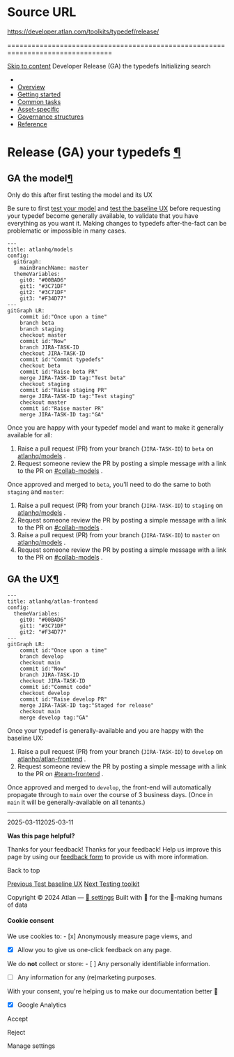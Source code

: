 # Source URL
https://developer.atlan.com/toolkits/typedef/release/

================================================================================

<!--
canonical: https://developer.atlan.com/toolkits/typedef/release/
meta-content-security-policy: object-src 'none'; base-uri 'self'; manifest-src 'self'; media-src 'self';
meta-description: How to release your typedefs for general availability to everyone.
meta-generator: mkdocs-1.6.1, mkdocs-material-9.6.14
meta-og-description: How to release your typedefs for general availability to everyone.
meta-og-image: https://developer.atlan.com/assets/images/social/toolkits/typedef/release.png
meta-og-image-height: 630
meta-og-image-type: image/png
meta-og-image-width: 1200
meta-og-title: Release (GA) the typedefs - Developer
meta-og-type: website
meta-og-url: https://developer.atlan.com/toolkits/typedef/release/
meta-twitter:card: summary_large_image
meta-twitter:description: How to release your typedefs for general availability to everyone.
meta-twitter:image: https://developer.atlan.com/assets/images/social/toolkits/typedef/release.png
meta-twitter:title: Release (GA) the typedefs - Developer
meta-viewport: width=device-width,initial-scale=1
title: Release (GA) the typedefs - Developer
-->

[Skip to content](#release-ga-your-typedefs) Developer Release (GA) the typedefs Initializing search 

* 
* [Overview](../../..)
* [Getting started](../../../getting-started/)
* [Common tasks](../../../snippets/)
* [Asset\-specific](../../../patterns/)
* [Governance structures](../../../governance/)
* [Reference](../../../reference/)

Release (GA) your typedefs [¶](#release-ga-your-typedefs "Permanent link")
==========================================================================

GA the model[¶](#ga-the-model "Permanent link")
-----------------------------------------------

Only do this after first testing the model and its UX

Be sure to first [test your model](../test-model/) and [test the baseline UX](../test-ux/) before requesting your typedef become generally available, to validate that you have everything as you want it. Making changes to typedefs after\-the\-fact can be problematic or impossible in many cases.

```
---
title: atlanhq/models
config:
  gitGraph:
    mainBranchName: master
  themeVariables:
    git0: "#00BAD6"
    git1: "#3C71DF"
    git2: "#3C71DF"
    git3: "#F34D77"
---
gitGraph LR:
    commit id:"Once upon a time"
    branch beta
    branch staging
    checkout master
    commit id:"Now"
    branch JIRA-TASK-ID
    checkout JIRA-TASK-ID
    commit id:"Commit typedefs"
    checkout beta
    commit id:"Raise beta PR"
    merge JIRA-TASK-ID tag:"Test beta"
    checkout staging
    commit id:"Raise staging PR"
    merge JIRA-TASK-ID tag:"Test staging"
    checkout master
    commit id:"Raise master PR"
    merge JIRA-TASK-ID tag:"GA"
```
Once you are happy with your typedef model and want to make it generally available for all:

1. Raise a pull request (PR) from your branch (`JIRA-TASK-ID`) to `beta` on [atlanhq/models](https://github.com/atlanhq/models) .
2. Request someone review the PR by posting a simple message with a link to the PR on [\#collab\-models](https://atlanhq.slack.com/archives/C067ECN8GFQ) .

Once approved and merged to `beta`, you'll need to do the same to both `staging` and `master`:

1. Raise a pull request (PR) from your branch (`JIRA-TASK-ID`) to `staging` on [atlanhq/models](https://github.com/atlanhq/models) .
2. Request someone review the PR by posting a simple message with a link to the PR on [\#collab\-models](https://atlanhq.slack.com/archives/C067ECN8GFQ) .
3. Raise a pull request (PR) from your branch (`JIRA-TASK-ID`) to `master` on [atlanhq/models](https://github.com/atlanhq/models) .
4. Request someone review the PR by posting a simple message with a link to the PR on [\#collab\-models](https://atlanhq.slack.com/archives/C067ECN8GFQ) .

GA the UX[¶](#ga-the-ux "Permanent link")
-----------------------------------------

```
---
title: atlanhq/atlan-frontend
config:
  themeVariables:
    git0: "#00BAD6"
    git1: "#3C71DF"
    git2: "#F34D77"
---
gitGraph LR:
    commit id:"Once upon a time"
    branch develop
    checkout main
    commit id:"Now"
    branch JIRA-TASK-ID
    checkout JIRA-TASK-ID
    commit id:"Commit code"
    checkout develop
    commit id:"Raise develop PR"
    merge JIRA-TASK-ID tag:"Staged for release"
    checkout main
    merge develop tag:"GA"
```
Once your typedef is generally\-available and you are happy with the baseline UX:

1. Raise a pull request (PR) from your branch (`JIRA-TASK-ID`) to `develop` on [atlanhq/atlan\-frontend](https://github.com/atlanhq/atlan-frontend) .
2. Request someone review the PR by posting a simple message with a link to the PR on [\#team\-frontend](https://atlanhq.slack.com/archives/C02DDQ79H6Z) .

Once approved and merged to `develop`, the front\-end will automatically propagate through to `main` over the course of 3 business days. (Once in `main` it will be generally\-available on all tenants.)

---

2025\-03\-112025\-03\-11

**Was this page helpful?**

Thanks for your feedback! Thanks for your feedback! Help us improve this page by using our [feedback form](https://docs.google.com/forms/d/e/1FAIpQLScfoq7vqEn8S4QvN0ehPp0MRy6WYK5x-okJDqD69lHgoPPWtg/viewform?usp=pp_url&entry.1800719315=/toolkits/typedef/release/) to provide us with more information. 

Back to top

[Previous Test baseline UX](../test-ux/) [Next Testing toolkit](../../testing/) 

Copyright © 2024 Atlan — [🍪 settings](#__consent) 
Built with 💙 for the 🤖\-making humans of data 

#### Cookie consent

We use cookies to: - [x] Anonymously measure page views, and
- [x] Allow you to give us one\-click feedback on any page.

 We do **not** collect or store: - [ ] Any personally identifiable information.
- [ ] Any information for any (re)marketing purposes.

 With your consent, you're helping us to make our documentation better 💙

- [x] Google Analytics

Accept

Reject

Manage settings


